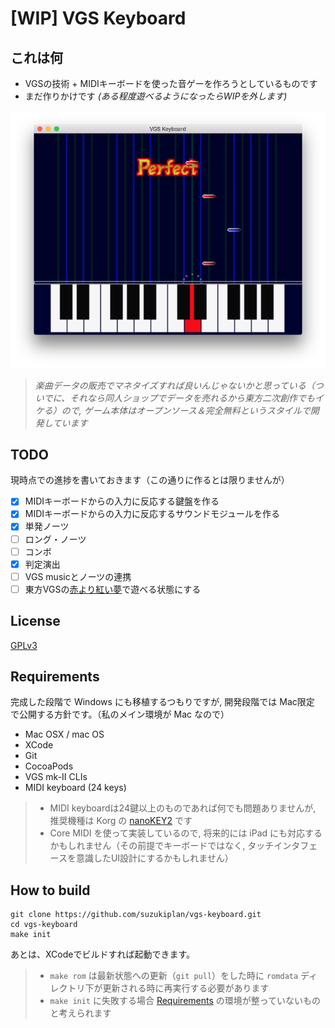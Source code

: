 # [WIP] VGS Keyboard

## これは何
- VGSの技術 + MIDIキーボードを使った音ゲーを作ろうとしているものです
- まだ作りかけです _(ある程度遊べるようになったらWIPを外します)_

![screen shot](screen-shot.png)

> _楽曲データの販売でマネタイズすれば良いんじゃないかと思っている（ついでに、それなら同人ショップでデータを売れるから東方二次創作でもイケる）ので, ゲーム本体はオープンソース＆完全無料というスタイルで開発しています_

## TODO
現時点での進捗を書いておきます（この通りに作るとは限りませんが）
- [x] MIDIキーボードからの入力に反応する鍵盤を作る
- [x] MIDIキーボードからの入力に反応するサウンドモジュールを作る
- [x] 単発ノーツ
- [ ] ロング・ノーツ
- [ ] コンボ
- [x] 判定演出
- [ ] VGS musicとノーツの連携
- [ ] 東方VGSの[赤より紅い夢](https://github.com/suzukiplan/Touhou-VGS-MML-data/blob/master/data/BSLOT000.mml)で遊べる状態にする

## License
[GPLv3](COPYING)

## Requirements 
完成した段階で Windows にも移植するつもりですが, 開発段階では Mac限定 で公開する方針です。（私のメイン環境が Mac なので）
- Mac OSX / mac OS
- XCode
- Git
- CocoaPods
- VGS mk-II CLIs
- MIDI keyboard (24 keys)

> - MIDI keyboardは24鍵以上のものであれば何でも問題ありませんが, 推奨機種は Korg の [nanoKEY2](http://www.korg.com/jp/products/computergear/nanokey2/) です
> - Core MIDI を使って実装しているので, 将来的には iPad にも対応するかもしれません（その前提でキーボードではなく, タッチインタフェースを意識したUI設計にするかもしれません）

## How to build 
```
git clone https://github.com/suzukiplan/vgs-keyboard.git
cd vgs-keyboard
make init
```
あとは、XCodeでビルドすれば起動できます。

> - `make rom` は最新状態への更新（`git pull`）をした時に `romdata` ディレクトリ下が更新される時に再実行する必要があります
> - `make init` に失敗する場合 [Requirements](#requirements) の環境が整っていないものと考えられます

